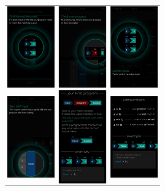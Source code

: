 <table border=0>
    <tr>
        <td align="center" valign="middle"> <img src="tut_01.JPG" alt="Find the matching rule"> </td>
        <td align="center" valign="middle"> <img src="tut_02.JPG" alt="Check your progress"> </td>
        <td align="center" valign="middle"> <img src="tut_03.JPG" alt="Switch Inputs"> </td>
    </tr>
    <tr>
        <td align="center" valign="middle"> <img src="tut_04.JPG" alt="Start with input"> </td>
        <td align="center" valign="middle"> <img src="tut_05.JPG" alt="Your First program"> </td>
        <td align="center" valign="middle"> <img src="tut_06.JPG" alt="comparators"> </td>
    </tr>
</table>
